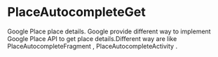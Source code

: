 # PlaceAutocompleteGet 
Google Place place details. Google provide different way to implement Google Place API to get place details.Different way are like PlaceAutocompleteFragment , PlaceAutocompleteActivity .
